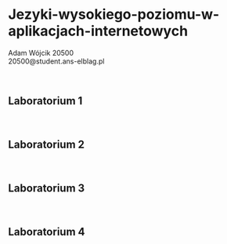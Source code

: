 # Jezyki-wysokiego-poziomu-w-aplikacjach-internetowych
<p>Adam Wójcik 20500<br>
20500@student.ans-elblag.pl</p><br>
<h2>Laboratorium 1</h2><br>
<h2>Laboratorium 2</h2><br>
<h2>Laboratorium 3</h2><br>
<h2>Laboratorium 4</h2><br>
